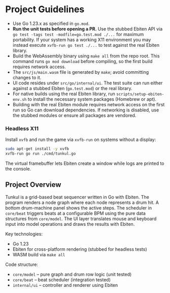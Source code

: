 # Project Guidelines

- Use Go 1.23.x as specified in `go.mod`.
 - **Run the unit tests before opening a PR.** Use the stubbed Ebiten API via
   `go test -tags test -modfile=go.test.mod ./...` for maximum portability.
   If your system has a working X11 environment you may instead execute
   `xvfb-run go test ./...` to test against the real Ebiten library.
- Build the WebAssembly binary using `make all` from the repo root. This command
  runs `go mod download` before compiling, so the first build requires network
  access.
- The `src/js/main.wasm` file is generated by `make`; avoid committing changes to it.
- UI code resides under `src/go/internal/ui`. The test suite can run either
  against a stubbed Ebiten (`go.test.mod`) or the real library.
- For native builds using the real Ebiten library, run `scripts/setup-ebiten-env.sh` to install the necessary system packages (Homebrew or apt).
- Building with the real Ebiten module requires network access on the first run
  so Go can download dependencies. If networking is disabled, use the stubbed
  modules or ensure all packages are vendored.

### Headless X11
Install `xvfb` and run the game via `xvfb-run` on systems without a display:

```sh
sudo apt-get install -y xvfb
xvfb-run go run ./cmd/tunkul.go
```
The virtual framebuffer lets Ebiten create a window while logs are printed to the console.

## Project Overview

Tunkul is a grid-based beat sequencer written in Go with Ebiten. The program renders a node graph where each node represents a drum hit. A bottom drum-machine panel shows the active steps. The scheduler in `core/beat` triggers beats at a configurable BPM using the pure data structures from `core/model`. The UI layer translates mouse and keyboard input into model operations and draws the results with Ebiten.

Key technologies:
- Go 1.23
- Ebiten for cross-platform rendering (stubbed for headless tests)
- WASM build via `make all`

Code structure:
- `core/model` – pure graph and drum row logic (unit tested)
- `core/beat` – beat scheduler (integration tested)
- `internal/ui` – controller and renderer using Ebiten


